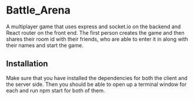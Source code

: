 # Battle_Arena
A multiplayer game that uses express and socket.io on the backend and React router on the front end.  The first person creates the game and then shares their room id with their friends, who are able to enter it in along with their names and start the game.

## Installation

Make sure that you have installed the dependencies for both the client and the server side.  Then you should be able to open up a terminal window for each and run npm start for both of them.

